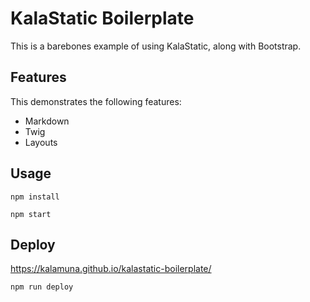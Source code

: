 # KalaStatic Boilerplate

This is a barebones example of using KalaStatic, along with Bootstrap.

## Features

This demonstrates the following features:

- Markdown
- Twig
- Layouts

## Usage

```
npm install
```

```
npm start
```

## Deploy

https://kalamuna.github.io/kalastatic-boilerplate/

```
npm run deploy
```